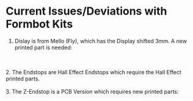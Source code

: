 # Current Issues/Deviations with Formbot Kits

1. Dislay is from Mello (Fly), which has the Display shifted 3mm. A new printed part is needed:
<br>
<br>
2. The Endstops are Hall Effect Endstops which require the Hall Effect printed parts.
<br>
<br>
3. The Z-Endstop is a PCB Version which requires new printed parts: 
